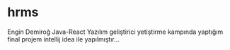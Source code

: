 # hrms
 Engin Demiroğ Java-React Yazılım geliştirici yetiştirme kampında yaptığım final projem
 intellij idea ile yapılmıştır...
